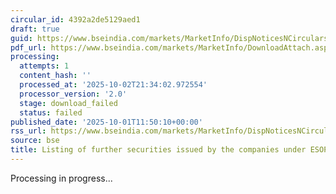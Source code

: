 ```yaml
---
circular_id: 4392a2de5129aed1
draft: true
guid: https://www.bseindia.com/markets/MarketInfo/DispNoticesNCirculars.aspx?Noticeid={11F85BFC-85E0-43F9-9694-0D1AC6E70F48}&noticeno=20251001-31&dt=10/01/2025&icount=31&totcount=83&flag=0
pdf_url: https://www.bseindia.com/markets/MarketInfo/DownloadAttach.aspx?id=20251001-31&attachedId=
processing:
  attempts: 1
  content_hash: ''
  processed_at: '2025-10-02T21:34:02.972554'
  processor_version: '2.0'
  stage: download_failed
  status: failed
published_date: '2025-10-01T11:50:10+00:00'
rss_url: https://www.bseindia.com/markets/MarketInfo/DispNoticesNCirculars.aspx?Noticeid={11F85BFC-85E0-43F9-9694-0D1AC6E70F48}&noticeno=20251001-31&dt=10/01/2025&icount=31&totcount=83&flag=0
source: bse
title: Listing of further securities issued by the companies under ESOP/ESOS
---
```


Processing in progress...